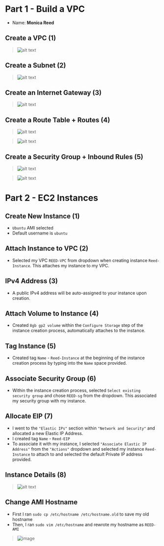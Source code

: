 # Part 1 - Build a VPC 
- Name: **Monica Reed**

## Create a VPC (1) 
> ![alt text](https://github.com/WSU-kduncan/ceg3120-monreed/blob/main/Lab2/Screenshots/VPC.jpg)

## Create a Subnet (2) 
> ![alt text](https://github.com/WSU-kduncan/ceg3120-monreed/blob/main/Lab2/Screenshots/Subnet.jpg)

## Create an Internet Gateway (3)
> ![alt text](https://github.com/WSU-kduncan/ceg3120-monreed/blob/main/Lab2/Screenshots/internet-gateway.jpg)

## Create a Route Table + Routes (4) 
> ![alt text](https://github.com/WSU-kduncan/ceg3120-monreed/blob/main/Lab2/Screenshots/route-table.jpg)

> ![alt text](https://github.com/WSU-kduncan/ceg3120-monreed/blob/main/Lab2/Screenshots/routes.jpg)

## Create a Security Group + Inbound Rules (5) 
> ![alt text](https://github.com/WSU-kduncan/ceg3120-monreed/blob/main/Lab2/Screenshots/security-group.jpg)

> ![alt text](https://github.com/WSU-kduncan/ceg3120-monreed/blob/main/Lab2/Screenshots/inboundrules.jpg)

# Part 2 - EC2 Instances  
## Create New Instance (1)
- `Ubuntu` AMI selected 
- Default username is `ubuntu`

## Attach Instance to VPC (2)
- Selected my VPC `REED-VPC` from dropdown when creating instance `Reed-Instance`. This attaches my instance to my VPC. 

## IPv4 Address (3)
- A public IPv4 address will be auto-assigned to your instance upon creation.

## Attach Volume to Instance (4) 
- Created `8gb gp2 volume` within the `Configure Storage` step of the instance creation process, automatically attaches to the instance.

## Tag Instance (5) 
- Created tag `Name`  -   `Reed-Instance` at the beginning of the instance creation process by typing into the `Name` space provided.

## Associate Security Group (6) 
- Within the instance creation process, selected `Select existing security group` and chose `REED-sg` from the dropdown. This associated my security group with my instance. 

## Allocate EIP (7)
- I went to the `"Elastic IPs"` section within `"Network and Security"` and allocated a new Elastic IP Address. 
- I created tag `Name`   -   `Reed-EIP` 
- To associate it with my instance, I selected `"Associate Elastic IP Address"` from the `"Actions"` dropdown and selected my instance `Reed-Instance` to attach to and selected the default Private IP address provided.

## Instance Details (8) 
> ![alt text](https://github.com/WSU-kduncan/ceg3120-monreed/blob/main/Lab2/Screenshots/instance.png)

## Change AMI Hostname
- First I ran `sudo cp /etc/hostname /etc/hostname.old` to save my old hostname
- Then, I ran `sudo vim /etc/hostname` and rewrote my hostname as `REED-AMI`
> ![image](https://github.com/WSU-kduncan/ceg3120-monreed/blob/main/Lab2/Screenshots/AMI-hostname.png)
